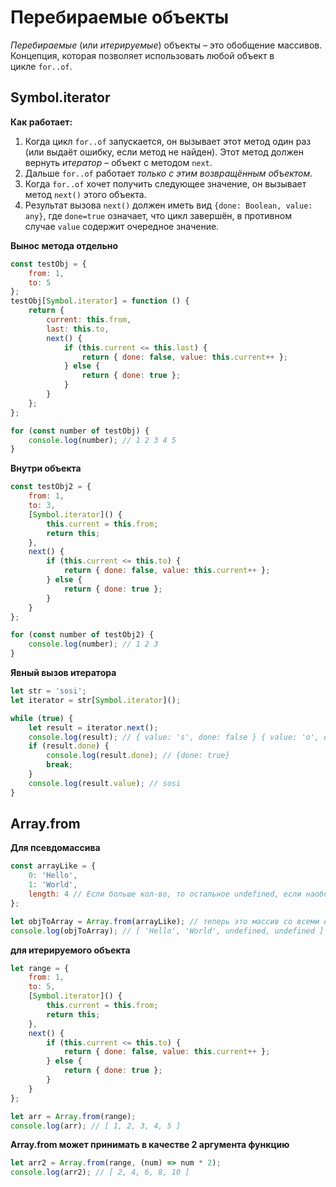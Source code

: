 # Перебираемые объекты
_Перебираемые_ (или _итерируемые_) объекты – это обобщение массивов. Концепция, которая позволяет использовать любой объект в цикле `for..of`.

## Symbol.iterator
**Как работает:**
1.  Когда цикл `for..of` запускается, он вызывает этот метод один раз (или выдаёт ошибку, если метод не найден). Этот метод должен вернуть _итератор_ – объект с методом `next`.
2.  Дальше `for..of` работает _только с этим возвращённым объектом_.
3.  Когда `for..of` хочет получить следующее значение, он вызывает метод `next()` этого объекта.
4.  Результат вызова `next()` должен иметь вид `{done: Boolean, value: any}`, где `done=true` означает, что цикл завершён, в противном случае `value` содержит очередное значение.

**Вынос метода отдельно**
```js
const testObj = {
    from: 1,
    to: 5
};
testObj[Symbol.iterator] = function () {
    return {
        current: this.from,
        last: this.to,
        next() {
            if (this.current <= this.last) {
                return { done: false, value: this.current++ };
            } else {
                return { done: true };
            }
        }
    };
};

for (const number of testObj) {
    console.log(number); // 1 2 3 4 5
}
```
**Внутри объекта**
```js
const testObj2 = {
    from: 1,
    to: 3,
    [Symbol.iterator]() {
        this.current = this.from;
        return this;
    },
    next() {
        if (this.current <= this.to) {
            return { done: false, value: this.current++ };
        } else {
            return { done: true };
        }
    }
};

for (const number of testObj2) {
    console.log(number); // 1 2 3
}
```
**Явный вызов итератора**
```js
let str = 'sosi';
let iterator = str[Symbol.iterator]();

while (true) {
    let result = iterator.next();
    console.log(result); // { value: 's', done: false } { value: 'o', done: false } { value: 's', done: false } { value: 'i', done: false }
    if (result.done) {
        console.log(result.done); // {done: true}
        break;
    }
    console.log(result.value); // sosi
}
```
## Array.from
**Для псевдомассива**
```js
const arrayLike = {
    0: 'Hello',
    1: 'World',
    length: 4 // Если больше кол-во, то остальное undefined, если наоборот, то последние элементы отбрасываются
};

let objToArray = Array.from(arrayLike); // теперь это массив со всеми его методами
console.log(objToArray); // [ 'Hello', 'World', undefined, undefined ]
```
**для итерируемого объекта**
```js
let range = {
    from: 1,
    to: 5,
    [Symbol.iterator]() {
        this.current = this.from;
        return this;
    },
    next() {
        if (this.current <= this.to) {
            return { done: false, value: this.current++ };
        } else {
            return { done: true };
        }
    }
};

let arr = Array.from(range);
console.log(arr); // [ 1, 2, 3, 4, 5 ]
```
**Array.from может принимать в качестве 2 аргумента функцию**
```js
let arr2 = Array.from(range, (num) => num * 2);
console.log(arr2); // [ 2, 4, 6, 8, 10 ]
```
